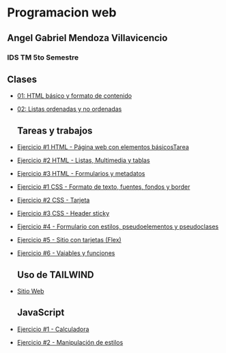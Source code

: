 # Programacion web
## Angel Gabriel Mendoza Villavicencio
### IDS TM 5to Semestre

  ## Clases
- [01: HTML básico y formato de contenido](/Carpeta2/index.html)
- [02: Listas ordenadas y no ordenadas](/Clase2908/index.html)


  ## Tareas y trabajos
- [Ejercicio #1 HTML - Página web con elementos básicosTarea](/HTML/index.html)
- [Ejercicio #2 HTML - Listas, Multimedia y tablas](/HTML/index.html)
- [Ejercicio #3 HTML - Formularios y metadatos](/Ejercicio3/index/index.html)
- [Ejercicio #1 CSS - Formato de texto, fuentes, fondos y border](/Ejercicio3/index/index.html)
- [Ejercicio #2 CSS - Tarjeta](/Tarjeta/index.html)
- [Ejercicio #3 CSS - Header sticky](/Ejercicio3/index/index.html)
- [Ejercicio #4 - Formulario con estilos, pseudoelementos y pseudoclases](/Ejercicio3/index/index.html)
- [Ejercicio #5 - Sitio con tarjetas (Flex)](/SitioWeb/index.html)
- [Ejercicio #6 - Vaiables y funciones](/SitioWeb/index.html)

  ## Uso de TAILWIND
- [Sitio Web](Tailwind_Cli/public/index.html)

  ## JavaScript
- [Ejercicio #1 - Calculadora](/Calculadora_JS/index.html)
- [Ejercicio #2 - Manipulación de estilos](/ManipulacionE2/index.html)

 
 

